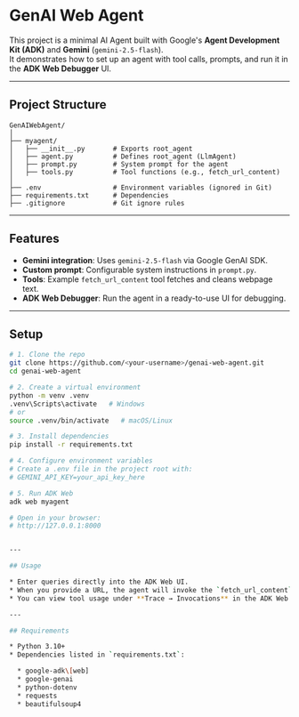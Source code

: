 # GenAI Web Agent

This project is a minimal AI Agent built with Google's **Agent Development Kit (ADK)** and **Gemini** (`gemini-2.5-flash`).  
It demonstrates how to set up an agent with tool calls, prompts, and run it in the **ADK Web Debugger** UI.

---

## Project Structure
```plaintext
GenAIWebAgent/
│
├── myagent/
│   ├── __init__.py       # Exports root_agent
│   ├── agent.py          # Defines root_agent (LlmAgent)
│   ├── prompt.py         # System prompt for the agent
│   ├── tools.py          # Tool functions (e.g., fetch_url_content)
│
├── .env                  # Environment variables (ignored in Git)
├── requirements.txt      # Dependencies
├── .gitignore            # Git ignore rules

````

---

## Features
- **Gemini integration**: Uses `gemini-2.5-flash` via Google GenAI SDK.
- **Custom prompt**: Configurable system instructions in `prompt.py`.
- **Tools**: Example `fetch_url_content` tool fetches and cleans webpage text.
- **ADK Web Debugger**: Run the agent in a ready-to-use UI for debugging.

---

## Setup

```bash
# 1. Clone the repo
git clone https://github.com/<your-username>/genai-web-agent.git
cd genai-web-agent

# 2. Create a virtual environment
python -m venv .venv
.venv\Scripts\activate   # Windows
# or
source .venv/bin/activate   # macOS/Linux

# 3. Install dependencies
pip install -r requirements.txt

# 4. Configure environment variables
# Create a .env file in the project root with:
# GEMINI_API_KEY=your_api_key_here

# 5. Run ADK Web
adk web myagent

# Open in your browser:
# http://127.0.0.1:8000


---

## Usage

* Enter queries directly into the ADK Web UI.
* When you provide a URL, the agent will invoke the `fetch_url_content` tool and analyze/summarize the content.
* You can view tool usage under **Trace → Invocations** in the ADK Web Debugger.

---

## Requirements

* Python 3.10+
* Dependencies listed in `requirements.txt`:

  * google-adk\[web]
  * google-genai
  * python-dotenv
  * requests
  * beautifulsoup4

